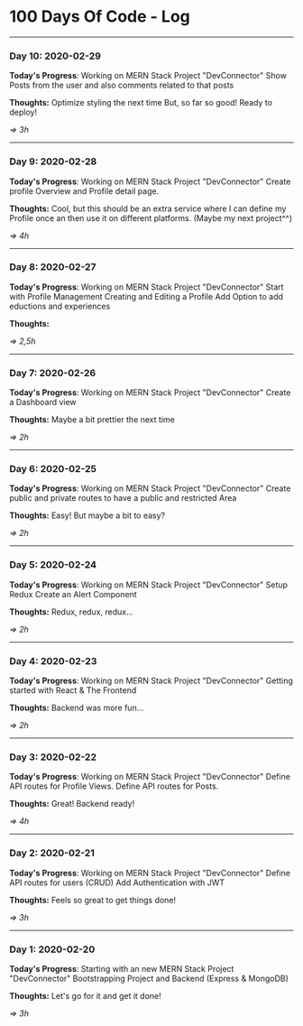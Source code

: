 # 100 Days Of Code - Log


---------------------------------------

### Day 10: 2020-02-29

**Today's Progress**:
Working on MERN Stack Project "DevConnector"
Show Posts from the user and also comments related to that posts

**Thoughts:**
Optimize styling the next time
But, so far so good! Ready to deploy!

_&rArr; 3h_

---------------------------------------

### Day 9: 2020-02-28

**Today's Progress**:
Working on MERN Stack Project "DevConnector"
Create profile Overview and Profile detail page.

**Thoughts:**
Cool, but this should be an extra service where I can define my Profile once an then use it on different platforms.
(Maybe my next project^^)

_&rArr; 4h_

---------------------------------------

### Day 8: 2020-02-27

**Today's Progress**:
Working on MERN Stack Project "DevConnector"
Start with Profile Management
Creating and Editing a Profile
Add Option to add eductions and experiences

**Thoughts:**


_&rArr; 2,5h_

---------------------------------------

### Day 7: 2020-02-26

**Today's Progress**:
Working on MERN Stack Project "DevConnector"
Create a Dashboard view

**Thoughts:**
Maybe a bit prettier the next time

_&rArr; 2h_

---------------------------------------

### Day 6: 2020-02-25

**Today's Progress**:
Working on MERN Stack Project "DevConnector"
Create public and private routes to have a public and restricted Area

**Thoughts:**
Easy! But maybe a bit to easy?

_&rArr; 2h_

---------------------------------------

### Day 5: 2020-02-24

**Today's Progress**:
Working on MERN Stack Project "DevConnector"
Setup Redux
Create an Alert Component

**Thoughts:**
Redux, redux, redux...

_&rArr; 2h_


---------------------------------------

### Day 4: 2020-02-23

**Today's Progress**:
Working on MERN Stack Project "DevConnector"
Getting started with React & The Frontend

**Thoughts:**
Backend was more fun...

_&rArr; 2h_

---------------------------------------

### Day 3: 2020-02-22

**Today's Progress**:
Working on MERN Stack Project "DevConnector"
Define API routes for Profile Views.
Define API routes for Posts.

**Thoughts:**
Great! Backend ready!

_&rArr; 4h_

---------------------------------------

### Day 2: 2020-02-21

**Today's Progress**:
Working on MERN Stack Project "DevConnector"
Define API routes for users (CRUD)
Add Authentication with JWT

**Thoughts:**
Feels so great to get things done!

_&rArr; 3h_

---------------------------------------

### Day 1: 2020-02-20

**Today's Progress**:
Starting with an new MERN Stack Project "DevConnector"
Bootstrapping Project and Backend (Express & MongoDB)

**Thoughts:**
Let's go for it and get it done!

_&rArr; 3h_
